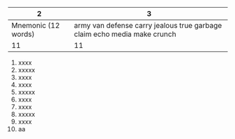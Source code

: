  2| 3
-|-
Mnemonic (12 words)|army van defense carry jealous true garbage claim echo media make crunch
11|11

1. xxxx
2. xxxxx
3. xxxx
4. xxxx
5. xxxxx
6. xxxx
7. xxxx
8. xxxxx
9. xxxx
10. aa
